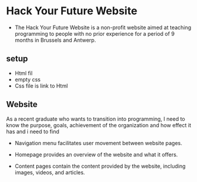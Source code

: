 # Hack Your Future Website

- The Hack Your Future Website is a non-profit website aimed at teaching
  programming to people with no prior experience for a period of 9 months in
  Brussels and Antwerp.

## setup

-  Html fil
-  empty css
-  Css file is link to Html

## Website

As a recent graduate who wants to transition into programming, I need to know
the purpose, goals, achievement  of the organization and how effect it has and i need to find

- Navigation menu facilitates user movement between website pages.

- Homepage provides an overview of the website and what it offers.

- Content pages contain the content provided by the website, including images,
  videos, and articles.
